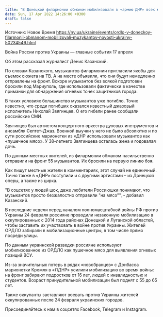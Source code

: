 ```yaml
---
title: "В Донецкой филармонии обманом мобилизовали в «армию ДНР» всех музыкантов: их бросили на Мариуполь как «пушечное мясо» — журналист"
date: Sun, 17 Apr 2022 14:26:00 +0300
draft: false
---
```

Источник: Новое Время https://nv.ua/ukraine/events/ordlo-v-doneckoy-filarmonii-obmanom-mobilizovali-muzykantov-novosti-ukrainy-50234546.html


Война России против Украины — главные события 17 апреля

Об этом рассказал журналист Денис Казанский.

По словам Казанского, музыкантов филармонии пригласили якобы для съемок сюжета на ТВ. А на месте объявили, что они будут немедленно отправлены на фронт. Вскоре музыкантов без всякой подготовки бросили под Мариуполь, где использовали фактически в качестве приманки для обнаружения огневых точек защитников города.

В таких условиях большинство музыкантов уже погибло. Точно известно, что среди погибших оказался известный джазовый исполнитель Николай Звягинцев. О его гибели ранее сообщали российские СМИ.

 Звягинцев был артистом концертного оркестра духовых инструментов и ансамбля Септет-Джаз. Военной выучки у него не было абсолютно и по сути российские марионетки из «ДНР использовали музыкантов как «пушечное мясо». У 38-летнего Звягинцева осталась жена и годовалая дочь.

По данным местных жителей, из филармонии обманом насильственно отправили на фронт 55 музыкантов. Их бросили на первую линию боя.

Как пишут местные жители в комментариях, этот случай не единичный. Точно также в «ДНР» поступили и с другими артистами – из Донецкой оперы, а также из цирка.

 "В соцсетях у людей шок, даже любители Россиюшки понимают, что музыкантов просто безжалостно отправили "на мясо"", - добавил Казанский.

В последние недели перед началом полномасштабной войны РФ против Украины 24 февраля россияне проводили незаконную мобилизацию в оккупированных с 2014 года районах Донецкой и Луганской областей, чтобы заставить их участвовать в войне против Украины. Жителей ОРДЛО забирали в мобилизационные центры, в том числе прямо посреди улицы.

По данным украинской разведки россияне используют мобилизованное из ОРДЛО как пушечное мясо для выявления огневых позиций ВСУ.

Из-за значительных потерь в рядах «новобранцев» с Донбасса марионетки Кремля в «ЛДНР» усилили мобилизацию во время войны: на фронт забирают подростков от 16 лет, людей с инвалидностью и студентов. Возраст принудительной мобилизации был поднят с 55 до 65 лет.

 Также оккупанты заставляют воевать против Украины жителей оккупированных после 24 февраля украинских городов.

Присоединяйтесь к нам в соцсетях Facebook, Telegram и Instagram.

